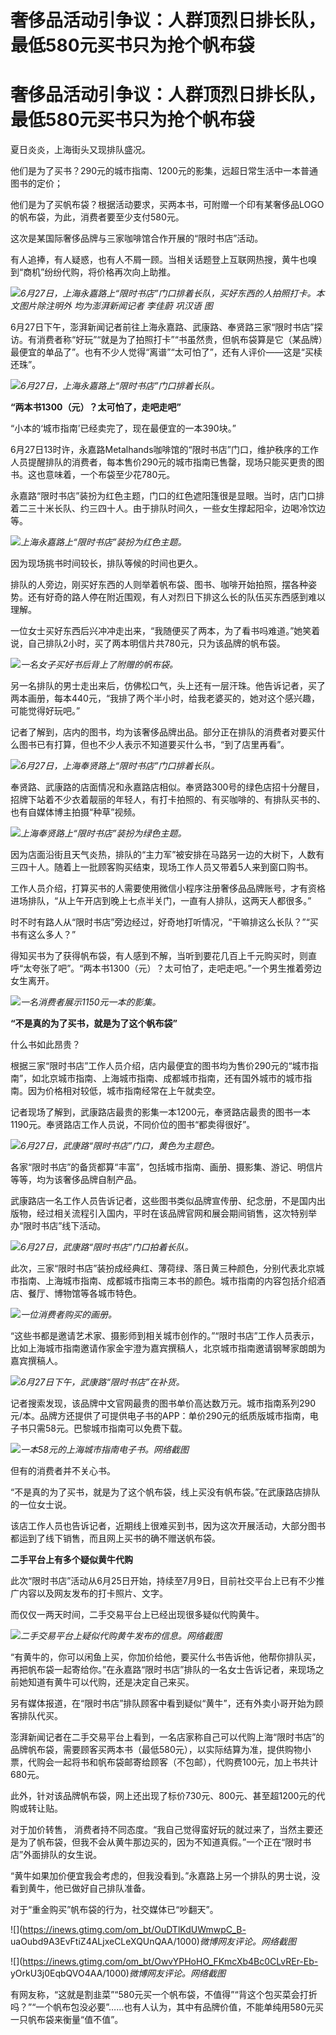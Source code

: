 # 奢侈品活动引争议：人群顶烈日排长队，最低580元买书只为抢个帆布袋

# 奢侈品活动引争议：人群顶烈日排长队，最低580元买书只为抢个帆布袋

夏日炎炎，上海街头又现排队盛况。

他们是为了买书？290元的城市指南、1200元的影集，远超日常生活中一本普通图书的定价；

他们是为了买帆布袋？根据活动要求，买两本书，可附赠一个印有某奢侈品LOGO的帆布袋，为此，消费者要至少支付580元。

这次是某国际奢侈品牌与三家咖啡馆合作开展的“限时书店”活动。

有人追捧，有人疑惑，也有人不屑一顾。当相关话题登上互联网热搜，黄牛也嗅到“商机”纷纷代购，将价格再次向上助推。

![](https://inews.gtimg.com/om_bt/O5hcaGlzgajQKDRlP-l9AdNoJBpRDY9dlcTHz1o6RPZQQAA/1000)_6月27日，上海永嘉路上“限时书店”门口排着长队，买好东西的人拍照打卡。本文图片除注明外
均为澎湃新闻记者 李佳蔚 巩汉语 图_

6月27日下午，澎湃新闻记者前往上海永嘉路、武康路、奉贤路三家“限时书店”探访。有消费者称“好玩”“就是为了拍照打卡”“书虽然贵，但帆布袋算是它（某品牌）最便宜的单品了”。也有不少人觉得“离谱”“太可怕了”，还有人评价——这是“买椟还珠”。

![](https://inews.gtimg.com/om_bt/OJIJ3pb-Q0zIzD3pXsuOdxO6puZEPUV9vnc74igntuNvwAA/1000)_6月27日，上海永嘉路上“限时书店”门口排着长队。_

**“两本书1300（元）？太可怕了，走吧走吧”**

“小本的‘城市指南’已经卖完了，现在最便宜的一本390块。”

6月27日13时许，永嘉路Metalhands咖啡馆的“限时书店”门口，维护秩序的工作人员提醒排队的消费者，每本售价290元的城市指南已售罄，现场只能买更贵的图书。这也意味着，一个布袋至少花780元。

永嘉路“限时书店”装扮为红色主题，门口的红色遮阳篷很是显眼。当时，店门口排着二三十米长队、约三四十人。由于排队时间久，一些女生撑起阳伞，边喝冷饮边等。

![](https://inews.gtimg.com/om_bt/OGb5HBgY0Rtyg8ViHkpL5V5tjTSqmysO0HlcQFEIvVKnsAA/1000)_上海永嘉路上“限时书店”装扮为红色主题。_

因为现场挑书时间较长，排队等候的时间也更久。

排队的人旁边，刚买好东西的人则举着帆布袋、图书、咖啡开始拍照，摆各种姿势。还有好奇的路人停在附近围观，有人对烈日下排这么长的队伍买东西感到难以理解。

一位女士买好东西后兴冲冲走出来，“我随便买了两本，为了看书吗难道。”她笑着说，自己排队2小时，买了两本明信片共780元，只为该品牌的帆布袋。

![](https://inews.gtimg.com/om_bt/OpR2ehfOVZYPSC0I4HpVHdbOvJEEECRDW0CnrjxAK8C5sAA/1000)_一名女子买好书后背上了附赠的帆布袋。_

另一名排队的男士走出来后，仿佛松口气，头上还有一层汗珠。他告诉记者，买了两本画册，每本440元，“我排了两个半小时，给我老婆买的，她对这个感兴趣，可能觉得好玩吧。”

记者了解到，店内的图书，均为该奢侈品牌出品。部分正在排队的消费者对要买什么图书已有打算，但也不少人表示不知道要买什么书，“到了店里再看”。

![](https://inews.gtimg.com/om_bt/OW0Upr80Tx4aMQ2mx49dsJUd2zzm7iw4cqZv82z0sTseEAA/1000)_6月27日，上海奉贤路上“限时书店”门口排着长队。_

奉贤路、武康路的店面情况和永嘉路店相似。奉贤路300号的绿色店招十分醒目，招牌下站着不少衣着靓丽的年轻人，有打卡拍照的、有买咖啡的、有排队买书的、也有自媒体博主拍摄“种草”视频。

![](https://inews.gtimg.com/om_bt/OMVvVGe-0OE-S8-Vnd3ugNsnCtNNuXu4i-_prDTYAImzkAA/1000)_上海奉贤路上“限时书店”装扮为绿色主题。_

因为店面沿街且天气炎热，排队的“主力军”被安排在马路另一边的大树下，人数有三四十人。随着上一批顾客购买结束，现场工作人员又带着5人来到窗口购书。

工作人员介绍，打算买书的人需要使用微信小程序注册奢侈品品牌账号，才有资格进场排队，“从上午开店到晚上七点半关门，一直有人排队，这两天人都很多。”

时不时有路人从“限时书店”旁边经过，好奇地打听情况，“干嘛排这么长队？”“买书有这么多人？”

得知买书为了获得帆布袋，有人感到不解，当听到要花几百上千元购买时，则直呼“太夸张了吧”。“两本书1300（元）？太可怕了，走吧走吧。”一个男生推着旁边女生离开。

![](https://inews.gtimg.com/om_bt/O-2ubzTuLqWDOfS2sIRaEgW-86RV9Fm3OTrtZ3mm1W0OEAA/1000)_一名消费者展示1150元一本的影集。_

**“不是真的为了买书，就是为了这个帆布袋”**

什么书如此昂贵？

根据三家“限时书店”工作人员介绍，店内最便宜的图书均为售价290元的“城市指南”，如北京城市指南、上海城市指南、成都城市指南，还有国外城市的城市指南。因为价格相对较低，城市指南经常在上午就卖空。

记者现场了解到，武康路店最贵的影集一本1200元，奉贤路店最贵的图书一本1190元。奉贤路店工作人员说，不同价位的图书“都卖得很好”。

![](https://inews.gtimg.com/om_bt/OUHasdIqEPWO_alaYQ7BY9GkHgCObaA9jkjRoPiEYCSP8AA/1000)_6月27日，武康路“限时书店”门口，黄色为主题色。_

各家“限时书店”的备货都算“丰富”，包括城市指南、画册、摄影集、游记、明信片等等，均为该奢侈品牌自制产品。

武康路店一名工作人员告诉记者，这些图书类似品牌宣传册、纪念册，不是国内出版物，经过相关流程引入国内，平时在该品牌官网和展会期间销售，这次特别举办“限时书店”线下活动。

![](https://inews.gtimg.com/om_bt/Ovi-r36gN23rBwaiQnBbVMk0nyHBC6X-FyT11OpUJiiOgAA/1000)_6月27日，武康路“限时书店”门口拍着长队。_

此次，三家“限时书店”装扮成经典红、薄荷绿、落日黄三种颜色，分别代表北京城市指南、上海城市指南、成都城市指南三本书的颜色。城市指南的内容包括介绍酒店、餐厅、博物馆等各城市特色。

![](https://inews.gtimg.com/om_bt/OKTIEr4nWxW9KTy6lnHPhysMUs57ourTppsfdXXi9PW6MAA/1000)_一位消费者购买的画册。_

“这些书都是邀请艺术家、摄影师到相关城市创作的。”“限时书店”工作人员表示，比如上海城市指南邀请作家金宇澄为嘉宾撰稿人，北京城市指南邀请钢琴家朗朗为嘉宾撰稿人。

![](https://inews.gtimg.com/om_bt/Ol8cVsrNsCdrSTTy0_Jvqu1q2iKgCNv6VCa3pFhlIi3PMAA/1000)_6月27日下午，武康路“限时书店”在补货。_

记者搜索发现，该品牌中文官网最贵的图书单价高达数万元。城市指南系列290元/本。品牌方还提供了可提供电子书的APP：单价290元的纸质版城市指南，电子书只需58元。巴黎城市指南可以免费下载。

![](https://inews.gtimg.com/om_bt/O4v2Q7rcDh7PGu40w79UomflUyreAPBn_TrPiAzkNJwbYAA/1000)_一本58元的上海城市指南电子书。网络截图_

但有的消费者并不关心书。

“不是真的为了买书，就是为了这个帆布袋，线上买没有帆布袋。”在武康路店排队的一位女士说。

该店工作人员也告诉记者，近期线上很难买到书，因为这次开展活动，大部分图书都运到了线下销售，而且网上买书的确不赠送帆布袋。

**二手平台上有多个疑似黄牛代购**

此次“限时书店”活动从6月25日开始，持续至7月9日，目前社交平台上已有不少推广内容以及网友发布的打卡照片、文字。

而仅仅一两天时间，二手交易平台上已经出现很多疑似代购黄牛。

![](https://inews.gtimg.com/om_bt/OrOQoKijQXxJ7wyXQlrUrimLtsfCw1c03BvfDhqES1zs4AA/1000)_二手交易平台上疑似代购黄牛发布的信息。网络截图_

“有黄牛的，你可以闲鱼上买，你加价给他，要买什么书告诉他，他帮你排队买，再把帆布袋一起寄给你。”在永嘉路“限时书店”排队的一名女士告诉记者，来现场之前她知道有黄牛可以代购，还是决定自己来买。

另有媒体报道，在“限时书店”排队顾客中看到疑似“黄牛”，还有外卖小哥开始为顾客排队代买。

澎湃新闻记者在二手交易平台上看到，一名店家称自己可以代购上海“限时书店”的品牌帆布袋，需要顾客买两本书（最低580元），以实际结算为准，提供购物小票，代购会一起将书和帆布袋邮寄给顾客（不包邮），代购费100元，加上书共计680元。

此外，针对该品牌帆布袋，网上还出现了标价730元、800元、甚至超1200元的代购或转让贴。

对于加价转售，
消费者持不同态度。“我自己觉得蛮好玩的就过来了，当然主要还是为了帆布袋，但我不会从黄牛那边买的，因为不知道真假。”一个正在“限时书店”外面排队的女生说。

“黄牛如果加价便宜我会考虑的，但我没看到。”永嘉路上另一个排队的男士说，没看到黄牛，他已做好自己排队准备。

对于“重金购买”帆布袋的行为，社交媒体已“吵翻天”。

![](https://inews.gtimg.com/om_bt/OuDTlKdUWmwpC_B-
uaOubd9A3EvFtiZ4ALjxeCLeXQUnQAA/1000)_微博网友评论。网络截图_

![](https://inews.gtimg.com/om_bt/OwvYPHoHO_FKmcXb4Bc0CLvREr-Eb-
yOrkU3j0EqbQVO4AA/1000)_微博网友评论。网络截图_

有网友称，“这就是割韭菜”“580元买一个帆布袋，不值得”“背这个包买菜会打折吗？”“一个帆布包没必要”……也有人认为，其中有品牌价值，不能单纯用580元买一只帆布袋来衡量“值不值”。

